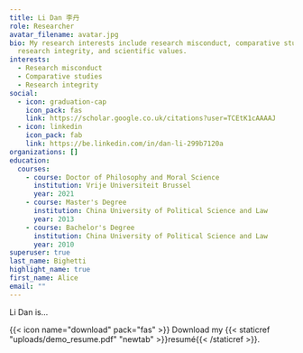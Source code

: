```yaml
---
title: Li Dan 李丹
role: Researcher
avatar_filename: avatar.jpg
bio: My research interests include research misconduct, comparative studies,
  research integrity, and scientific values.
interests:
  - Research misconduct
  - Comparative studies
  - Research integrity
social:
  - icon: graduation-cap
    icon_pack: fas
    link: https://scholar.google.co.uk/citations?user=TCEtK1cAAAAJ
  - icon: linkedin
    icon_pack: fab
    link: https://be.linkedin.com/in/dan-li-299b7120a
organizations: []
education:
  courses:
    - course: Doctor of Philosophy and Moral Science
      institution: Vrije Universiteit Brussel
      year: 2021
    - course: Master's Degree
      institution: China University of Political Science and Law
      year: 2013
    - course: Bachelor's Degree
      institution: China University of Political Science and Law
      year: 2010
superuser: true
last_name: Bighetti
highlight_name: true
first_name: Alice
email: ""
---
```

Li Dan is...

{{< icon name="download" pack="fas" >}} Download my {{< staticref "uploads/demo_resume.pdf" "newtab" >}}resumé{{< /staticref >}}.